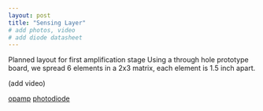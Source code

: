 ```yaml
---
layout: post
title: "Sensing Layer"
# add photos, video
# add diode datasheet
---
```


Planned layout for first amplification stage
Using a through hole prototype board, we spread 6 elements in a 2x3 matrix, each element is 1.5 inch apart.

(add video)

[opamp]({{site.baseurl}}/datasheets/tlv2374.pdf)
[photodiode]({{site.baseurl}}/datasheets/bpw34-diode.pdf)



